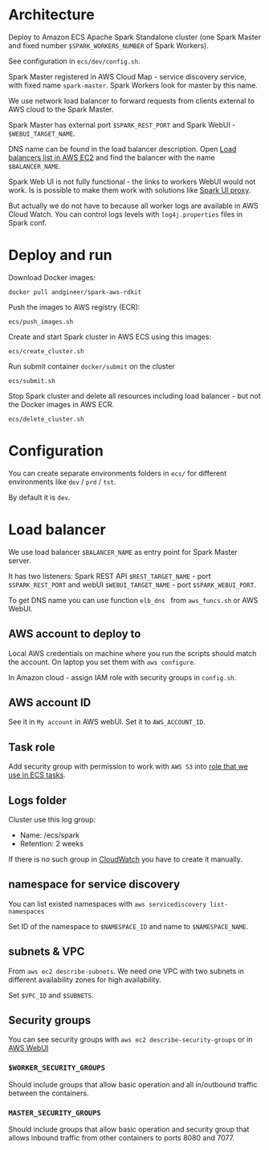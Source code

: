 # Architecture

Deploy to Amazon ECS Apache Spark Standalone cluster 
(one Spark Master and fixed number `$SPARK_WORKERS_NUMBER` of Spark Workers).

See configuration in `ecs/dev/config.sh`.

Spark Master registered in AWS Cloud Map - service discovery service, with fixed name `spark-master`.
Spark Workers look for master by this name.

We use network load balancer to forward requests from clients external to AWS cloud to the Spark Master.

Spark Master has external port `$SPARK_REST_PORT` and
Spark WebUI - `$WEBUI_TARGET_NAME`. 

DNS name can be found in the load balancer description.
Open [Load balancers list in AWS EC2](https://console.aws.amazon.com/ec2/v2/home?region=us-east-1#LoadBalancers:sort=loadBalancerName)
and find the balancer with the name `$BALANCER_NAME`.

Spark Web UI is not fully functional - the links to workers WebUI would not work.
Is is possible to make them work with solutions like [Spark UI proxy](https://github.com/aseigneurin/spark-ui-proxy).

But actually we do not have to because all worker logs are available in AWS Cloud Watch.
You can control logs levels with `log4j.properties` files in Spark conf.

# Deploy and run

Download Docker images:

    docker pull andgineer/spark-aws-rdkit

Push the images to AWS registry (ECR):

    ecs/push_images.sh

Create and start Spark cluster in AWS ECS using this images:

    ecs/create_cluster.sh

Run submit container `docker/submit` on the cluster

    ecs/submit.sh

Stop Spark cluster and delete all resources including load balancer - but not the
Docker images in AWS ECR.

    ecs/delete_cluster.sh

# Configuration

You can create separate environments folders in `ecs/` for different environments like `dev` / `prd` / `tst`.

By default it is `dev`.

# Load balancer

We use load balancer `$BALANCER_NAME` as entry point for Spark Master server.

It has two listeners: Spark REST API `$REST_TARGET_NAME` - port `$SPARK_REST_PORT` and
webUI `$WEBUI_TARGET_NAME` - port `$SPARK_WEBUI_PORT`.

To get DNS name you can use function `elb_dns ` from `aws_funcs.sh` or AWS WebUI.

## AWS account to deploy to

Local AWS credentials on machine where you run the scripts should match the account.
On laptop you set them with `aws configure`.

In Amazon cloud - assign IAM role with security groups in `config.sh`.

## AWS account ID

See it in `My account` in AWS webUI.
Set it to `AWS_ACCOUNT_ID`.

## Task role

Add security group with permission to work with `AWS S3` into
[role that we use in ECS tasks](https://console.aws.amazon.com/iam/home#/roles/ecsTaskExecutionRole).

## Logs folder

Cluster use this log group:
- Name: /ecs/spark
- Retention: 2 weeks

If there is no such group in
[CloudWatch](https://us-east-1.console.aws.amazon.com/cloudwatch/home?region=us-east-1#logsV2:log-groups)
you have to create it manually.

## namespace for service discovery

You can list existed namespaces with `aws servicediscovery list-namespaces`

Set ID of the namespace to `$NAMESPACE_ID` and name to `$NAMESPACE_NAME`.

## subnets & VPC

From `aws ec2 describe-subnets`.
We need one VPC with two subnets in different availability zones for high availability.

Set `$VPC_ID` and `$SUBNETS`.

## Security groups
You can see security groups with `aws ec2 describe-security-groups` or in
[AWS WebUI](https://console.aws.amazon.com/vpc/home?region=us-east-1#securityGroups)

### `$WORKER_SECURITY_GROUPS`

Should include groups that allow basic operation and all in/outbound traffic between the containers.

### `MASTER_SECURITY_GROUPS`

Should include groups that allow basic operation and security group that allows inbound traffic from other containers
to ports 8080 and 7077.

